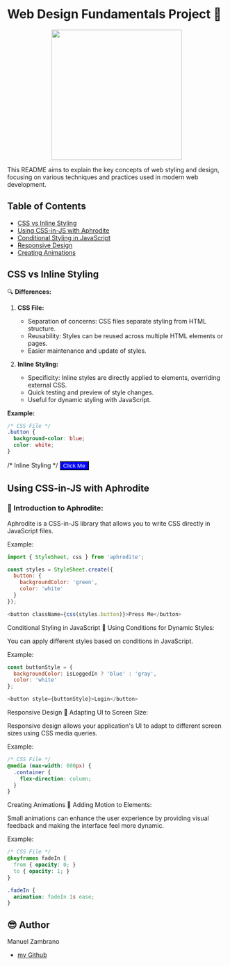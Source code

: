 
# Web Design Fundamentals Project 🎨
<p align="center">
  <img src="https://media.giphy.com/media/YTzh3zw4mj1XpjjiIb/giphy.gif" width="300" height="300" />
</p>

This README aims to explain the key concepts of web styling and design, focusing on various techniques and practices used in modern web development.

## Table of Contents

- [CSS vs Inline Styling](#css-vs-inline-styling)
- [Using CSS-in-JS with Aphrodite](#using-css-in-js-with-aphrodite)
- [Conditional Styling in JavaScript](#conditional-styling-in-javascript)
- [Responsive Design](#responsive-design)
- [Creating Animations](#creating-animations)

## CSS vs Inline Styling

🔍 **Differences:**

1. **CSS File:**
   - Separation of concerns: CSS files separate styling from HTML structure.
   - Reusability: Styles can be reused across multiple HTML elements or pages.
   - Easier maintenance and update of styles.

2. **Inline Styling:**
   - Specificity: Inline styles are directly applied to elements, overriding external CSS.
   - Quick testing and preview of style changes.
   - Useful for dynamic styling with JavaScript.

**Example:**

```css
/* CSS File */
.button {
  background-color: blue;
  color: white;
}
```

/* Inline Styling */
<button style="background-color: blue; color: white;">Click Me</button>

## Using CSS-in-JS with Aphrodite
### 🎨 Introduction to Aphrodite:

Aphrodite is a CSS-in-JS library that allows you to write CSS directly in JavaScript files.

Example:

```javascript
import { StyleSheet, css } from 'aphrodite';

const styles = StyleSheet.create({
  button: {
    backgroundColor: 'green',
    color: 'white'
  }
});

<button className={css(styles.button)}>Press Me</button>

```

Conditional Styling in JavaScript
🔄 Using Conditions for Dynamic Styles:

You can apply different styles based on conditions in JavaScript.

Example:

```javascript
const buttonStyle = {
  backgroundColor: isLoggedIn ? 'blue' : 'gray',
  color: 'white'
};

<button style={buttonStyle}>Login</button>
```

Responsive Design
📱 Adapting UI to Screen Size:

Responsive design allows your application's UI to adapt to different screen sizes using CSS media queries.

Example:

```css
/* CSS File */
@media (max-width: 600px) {
  .container {
    flex-direction: column;
  }
}
```

Creating Animations
💫 Adding Motion to Elements:

Small animations can enhance the user experience by providing visual feedback and making the interface feel more dynamic.

Example:

```css
/* CSS File */
@keyframes fadeIn {
  from { opacity: 0; }
  to { opacity: 1; }
}

.fadeIn {
  animation: fadeIn 1s ease;
}

```

## :sunglasses: Author
Manuel Zambrano

- [my Github](https://github.com/mnlazs)



